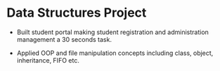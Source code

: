 # Data Structures Project

- Built student portal making student registration and administration management a 30 seconds task.
  
- Applied OOP and file manipulation concepts including class, object, inheritance, FIFO etc.
